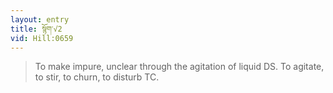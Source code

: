 ```yaml
---
layout: entry
title: སྙོག་√2
vid: Hill:0659
---
```

> To make impure, unclear through the agitation of liquid DS. To agitate, to stir, to churn, to disturb TC.
